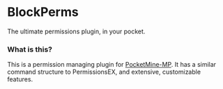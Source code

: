 # BlockPerms
The ultimate permissions plugin, in your pocket.

### What is this?
This is a permission managing plugin for [PocketMine-MP](https://pmmp.io). It has a similar command structure to PermissionsEX, and extensive, customizable features.

